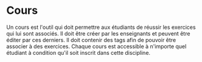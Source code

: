 # Cours

Un cours est l'outil qui doit permettre aux étudiants de réussir les exercices qui lui sont associés.
Il doit être créer par les enseignants et peuvent être éditer par ces derniers.
Il doit contenir des tags afin de pouvoir être associer à des exercices.
Chaque cours est accessible à n'importe quel étudiant à condition qu'il soit inscrit dans cette discipline.


